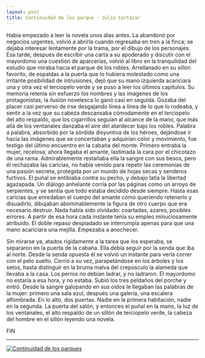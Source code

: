 ```yaml
---
layout: post
title: Continuidad de los parque - Julio Cortázar
---
```


Había empezado a leer la novela unos días antes. La abandonó por negocios urgentes, volvió a abrirla cuando regresaba en tren a la finca; se dejaba interesar lentamente por la trama, por el dibujo de los personajes. Esa tarde, después de escribir una carta a su apoderado y discutir con el mayordomo una cuestión de aparcerías, volvió al libro en la tranquilidad del estudio que miraba hacia el parque de los robles. Arrellanado en su sillón favorito, de espaldas a la puerta que lo hubiera molestado como una irritante posibilidad de intrusiones, dejó que su mano izquierda acariciara una y otra vez el terciopelo verde y se puso a leer los últimos capítulos. Su memoria retenía sin esfuerzo los nombres y las imágenes de los protagonistas; la ilusión novelesca lo ganó casi en seguida. Gozaba del placer casi perverso de irse desgajando línea a línea de lo que lo rodeaba, y sentir a la vez que su cabeza descansaba cómodamente en el terciopelo del alto respaldo, que los cigarrillos seguían al alcance de la mano, que más allá de los ventanales danzaba el aire del atardecer bajo los robles. Palabra a palabra, absorbido por la sórdida disyuntiva de los héroes, dejándose ir hacia las imágenes que se concertaban y adquirían color y movimiento, fue testigo del último encuentro en la cabaña del monte. Primero entraba la mujer, recelosa; ahora llegaba el amante, lastimada la cara por el chicotazo de una rama. Admirablemente restañaba ella la sangre con sus besos, pero él rechazaba las caricias, no había venido para repetir las ceremonias de una pasión secreta, protegida por un mundo de hojas secas y senderos furtivos. El puñal se entibiaba contra su pecho, y debajo latía la libertad agazapada. Un diálogo anhelante corría por las páginas como un arroyo de serpientes, y se sentía que todo estaba decidido desde siempre. Hasta esas caricias que enredaban el cuerpo del amante como queriendo retenerlo y disuadirlo, dibujaban abominablemente la figura de otro cuerpo que era necesario destruir. Nada había sido olvidado: coartadas, azares, posibles errores. A partir de esa hora cada instante tenía su empleo minuciosamente atribuido. El doble repaso despiadado se interrumpía apenas para que una mano acariciara una mejilla. Empezaba a anochecer.

Sin mirarse ya, atados rígidamente a la tarea que los esperaba, se separaron en la puerta de la cabaña. Ella debía seguir por la senda que iba al norte. Desde la senda opuesta él se volvió un instante para verla correr con el pelo suelto. Corrió a su vez, parapetándose en los árboles y los setos, hasta distinguir en la bruma malva del crepúsculo la alameda que llevaba a la casa. Los perros no debían ladrar, y no ladraron. El mayordomo no estaría a esa hora, y no estaba. Subió los tres peldaños del porche y entró. Desde la sangre galopando en sus oídos le llegaban las palabras de la mujer: primero una sala azul, después una galería, una escalera alfombrada. En lo alto, dos puertas. Nadie en la primera habitación, nadie en la segunda. La puerta del salón, y entonces el puñal en la mano, la luz de los ventanales, el alto respaldo de un sillón de terciopelo verde, la cabeza del hombre en el sillón leyendo una novela.

FIN

---

[![Continuidad de los parques](http://img.youtube.com/vi/R1Pdlab474/0.jpg)](https://www.youtube.com/watch?v=R1Pdlab474)

